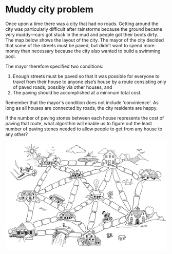 # Muddy city problem
Once upon a time there was a city that had no roads. Getting around the city was particularly difficult after rainstorms because the ground became very muddy—cars got stuck in the mud and people got their boots dirty. The map below shows the layout of the city. The mayor of the city decided that some of the streets must be paved, but didn’t want to spend more money than necessary because the city also wanted to build a swimming pool.

The mayor therefore specified two conditions:  
1. Enough streets must be paved so that it was possible for everyone to travel from their house to anyone else’s house by a route consisting only of paved roads, possibly via other houses, and
1. The paving should be accomplished at a minimum total cost.

Remember that the mayor's condition does not include 'convinience'. As long as all houses are connected by roads, the city residents are happy.

If the number of paving stones between each house represents the cost of paving that route, what algorithm will enable us to figure out the least number of paving stones needed to allow people to get from any house to any other?

<img src="muddy_city.png" align="middle" width="800"/>
